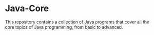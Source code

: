 # Java-Core
This repository contains a collection of Java programs that cover all the core topics of Java programming, from basic to advanced.
